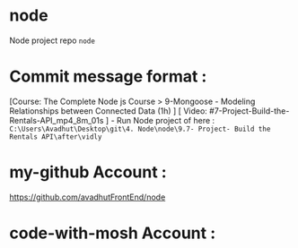 # node
Node project repo `node`

# Commit message format : 
[Course: The Complete Node js Course > 9-Mongoose - Modeling Relationships between Connected Data (1h) ] [ Video: #7-Project-Build-the-Rentals-API_mp4_8m_01s  ] - Run Node project of here :  `C:\Users\Avadhut\Desktop\git\4. Node\node\9.7- Project- Build the Rentals API\after\vidly` 


# my-github Account : 
https://github.com/avadhutFrontEnd/node

# code-with-mosh Account : 
